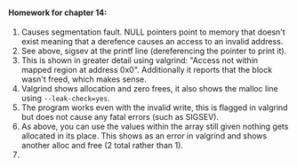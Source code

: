 #### Homework for chapter 14:

1. Causes segmentation fault. NULL pointers point to memory that doesn't exist meaning that a derefence causes an access to an invalid address. 
2. See above, sigsev at the printf line (dereferencing the pointer to print it).
3. This is shown in greater detail using valgrind: "Access not within mapped region at address 0x0". Additionally it reports that the block wasn't freed, which makes sense.
4. Valgrind shows allocation and zero frees, it also shows the malloc line using `--leak-check=yes`.
5. The program works even with the invalid write, this is flagged in valgrind but does not cause any fatal errors (such as SIGSEV).
6. As above, you can use the values within the array still given nothing gets allocated in its place. This shows as an error in valgrind and shows another alloc and free (2 total rather than 1).
7.  
